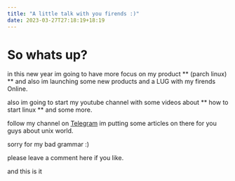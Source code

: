 ```yaml
---
title: "A little talk with you firends :)"
date: 2023-03-27T27:18:19+18:19
---
```

# So whats up?

in this new year im going to have more focus on my product ** (parch linux) ** and also im launching some new products and a LUG with my firends Online.

also im going to start my youtube channel with some videos about ** how to start linux ** and some more.

follow my channel on [Telegram](https://t.me/sbstuff) im putting some articles on there for you guys about unix world.

sorry for my bad grammar :)

please leave a comment here if you like.

and this is it 

 




